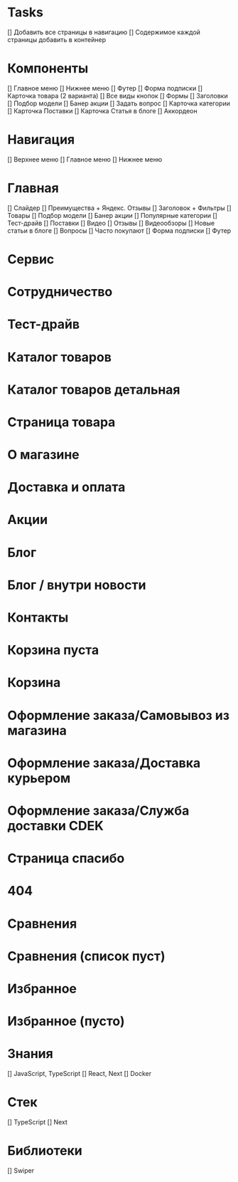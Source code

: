 # Tasks
[] Добавить все страницы в навигацию
[] Содержимое каждой страницы добавить в контейнер

# Компоненты
[] Главное меню
[] Нижнее меню
[] Футер
[] Форма подписки
[] Карточка товара (2 варианта)
[] Все виды кнопок
[] Формы
[] Заголовки
[] Подбор модели
[] Банер акции
[] Задать вопрос
[] Карточка категории
[] Карточка Поставки
[] Карточка Статья в блоге
[] Аккордеон

# Навигация
[] Верхнее меню
[] Главное меню
[] Нижнее меню

# Главная
[] Слайдер
[] Преимущества + Яндекс. Отзывы
[] Заголовок + Фильтры
[] Товары
[] Подбор модели
[] Банер акции
[] Популярные категории
[] Тест-драйв
[] Поставки
[] Видео
[] Отзывы
[] Видеообзоры
[] Новые статьи в блоге
[] Вопросы
[] Часто покупают
[] Форма подписки
[] Футер

# Сервис
 
# Сотрудничество

# Тест-драйв

# Каталог товаров

# Каталог товаров детальная

# Страница товара

# О магазине

# Доставка и оплата

# Акции

# Блог

# Блог / внутри новости

# Контакты

# Корзина пуста

# Корзина

# Оформление заказа/Самовывоз из магазина

# Оформление заказа/Доставка курьером

# Оформление заказа/Служба доставки CDEK

# Страница спасибо

# 404

# Сравнения

# Сравнения (список пуст)

# Избранное

# Избранное (пусто)

# Знания
[] JavaScript, TypeScript
[] React, Next
[] Docker

# Стек
[] TypeScript
[] Next

# Библиотеки
[] Swiper